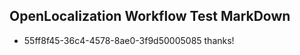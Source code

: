 ## OpenLocalization Workflow Test MarkDown
* 55ff8f45-36c4-4578-8ae0-3f9d50005085 
thanks!<!--HONumber=Mar16_HO2-->

